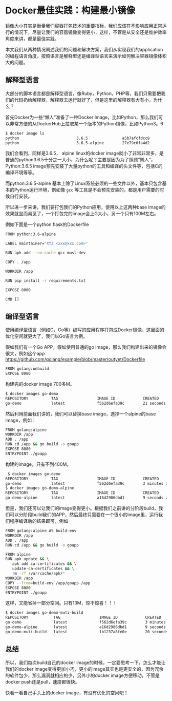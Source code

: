 # Docker最佳实践：构建最小镜像

镜像大小其实是衡量我们容器打包技术的重要指标，我们应该在不影响应用正常运行的情况下，尽量让我们的容器镜像变得更小，这样，不管是从安全还是维护效率角度来讲，都是最佳实践。

本文我们从两种情况阐述我们的问题和解决方案，我们从实现我们的application的编程语言角度，按照语言是解释型还是编译型语言来演示如何解决容器镜像体积大的问题。

## 解释型语言

大部分的脚本语言都是解释型语言，像Ruby，Python，PHP等，我们只需要把我们的代码扔给解释器，解释器去运行就好了，但是这里的解释器有大有小，为什么？

首先Docker为一些“懒人”准备了一种Docker Image，比如Python，那么我们可以非常方便的从DockerHub上拉取某一个版本的Python镜像，比如Python3。6

```bash
$ docker image ls
python                         3.6.5               a5b7afcfdcc8        2 weeks ago         912MB
python                         3.6.5-alpine        27e79c0fa4d2        2 months ago        87.4MB
```

我们会看到，同样是3.6.5， alpine linux的docker image就小了非常非常多，是普通的python3.6.5十分之一大小，为什么呢？主要是因为为了照顾“懒人”，Python:3.6.5 image预先安装了大量python的工具和编译的头文件等，包括C的编译环境等等。

而python:3.6.5-alpine 基本上除了Linux系统必须的一些文件以外，基本只包含基本的Python运行环境，例如像 `gcc` 等工具是不会预先安装的，都是用户需要的时候自行安装。

所以进一步来讲，我们要打包我们的Python应用，使用以上这两种base image的效果就显而易见了，一个打包完的image会上G大小，另一个只有100M左右。

例如下面是一个python flask的Dockerfile

```bash
FROM python:3.6-alpine

LABEL maintainer="XYZ <xxx@xxx.com>"

RUN apk add --no-cache gcc musl-dev

COPY . /app

WORKDIR /app

RUN pip install -r requirements.txt

EXPOSE 8000

CMD []

```

## 编译型语言

使用编译型语言（例如C，Go等）编写的应用程序打包成Docker镜像，这里面的优化空间就更大了，我们以Go语言为例。

假如我们有一个Go APP，假如使用普通的go image，那么我们构建出来的镜像会很大，例如这个app https://github.com/golang/example/blob/master/outyet/Dockerfile

```bash
FROM golang:onbuild
EXPOSE 8080
```

构建完的docker image 700多M。

```bash
$ docker images go-demo
REPOSITORY          TAG                 IMAGE ID            CREATED             SIZE
go-demo             latest              f562d6efa39c        21 seconds ago      707MB
```

然后利用前面我们讲的，我们可以替换base image，选择一个alpine的base image，例如：

```bash
FROM golang:alpine
WORKDIR /app
ADD . /app
RUN cd /app && go build -o goapp
EXPOSE 8080
ENTRYPOINT ./goapp
```

构建的image，只有不到400M。

```bash
 $ docker images go-demo
REPOSITORY          TAG                 IMAGE ID            CREATED             SIZE
go-demo             latest              f562d6efa39c        3 minutes ago       707MB
$ docker images go-demo-alpine
REPOSITORY          TAG                 IMAGE ID            CREATED             SIZE
go-demo-alpine      latest              a16d2986dbd1        9 seconds ago       385MB
```

但是，我们还可以让我们的image变得更小。根据我们之前讲的分阶段build，我们可以分阶段build我们的APP，然后最终只需要在一个很小的image里，运行我们程序编译后的结果即可，例如

```bash
FROM golang:alpine AS build-env
WORKDIR /app
ADD . /app
RUN cd /app && go build -o goapp

FROM alpine
RUN apk update && \
   apk add ca-certificates && \
   update-ca-certificates && \
   rm -rf /var/cache/apk/*
WORKDIR /app
COPY --from=build-env /app/goapp /app
EXPOSE 8080
ENTRYPOINT ./goapp
```

这样，又能省掉一部分空间。只有13M，惊不惊喜！！！

```bash
$ docker images go-demo-muti-build
REPOSITORY           TAG                 IMAGE ID            CREATED             SIZE
go-demo              latest              f562d6efa39c        3 minutes ago       707MB
go-demo-alpine       latest              a16d2986dbd1        9 seconds ago       385MB
go-demo-muti-build   latest              1b1237a8fe0e        20 seconds ago      13.5MB
```

## 总结

所以，我们每次build自己的docker image的时候，一定要思考一下，怎么才能让我们的docker image变得更加小巧，更小的image其实也是更安全的，因为冗余的软件包少，那么漏洞就相应的少，另外小的docker image方便移动，不管是docker push还是pull，速度都很快。

快看一看自己手头上的docker image，有没有优化的空间吧！

